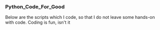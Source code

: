 ### Python_Code_For_Good

Below are the scripts which I code, so that I do not leave some hands-on with code. Coding is fun, isn't it



